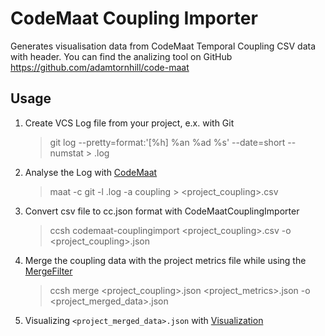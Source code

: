 # CodeMaat Coupling Importer

Generates visualisation data from CodeMaat Temporal Coupling CSV data with header. You can find the analizing tool on GitHub https://github.com/adamtornhill/code-maat

## Usage

1. Create VCS Log file from your project, e.x. with Git

    > git log --pretty=format:'[%h] %an %ad %s' --date=short --numstat > <project>.log

2. Analyse the Log with [CodeMaat](https://github.com/adamtornhill/code-maat)

    > maat -c git -l <project>.log -a coupling > <project_coupling>.csv

3. Convert csv file to cc.json format with CodeMaatCouplingImporter

    > ccsh codemaat-couplingimport <project_coupling>.csv -o <project_coupling>.json
        
4. Merge the coupling data with the project metrics file while using the [MergeFilter](https://github.com/MaibornWolff/codecharta/blob/master/analysis/filter/MergeFilter/README.md)

    > ccsh merge <project_coupling>.json <project_metrics>.json -o <project_merged_data>.json
    
5. Visualizing `<project_merged_data>.json` with [Visualization](https://github.com/MaibornWolff/codecharta/tree/master/visualization)
